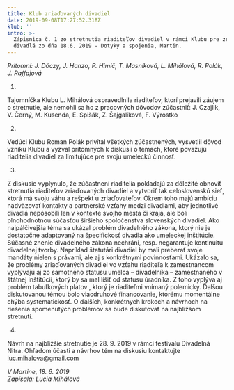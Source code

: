 ```yaml
---
title: Klub zriaďovaných divadiel
date: 2019-09-08T17:27:52.318Z
klub: ''
intro: >-
  Zápisnica č. 1 zo stretnutia riaditeľov divadiel v rámci Klubu pre zriaďované
  divadlá zo dňa 18.6. 2019 - Dotyky a spojenia, Martin.
---
```

_Prítomní: J. Dóczy, J. Hanzo, P. Himič, T. Masníková, L. Mihálová, R. Polák, J. Raffajová_

1.

Tajomníčka Klubu L. Mihálová  ospravedlnila riaditeľov, ktorí prejavili záujem o stretnutie, ale nemohli sa ho z pracovných dôvodov zúčastniť: J. Czajlik, V. Černý, M. Kusenda, E. Spišák, Z. Šajgalíková, F. Výrostko

2.

Vedúci Klubu Roman Polák privítal všetkých zúčastnených, vysvetlil dôvod vzniku Klubu a vyzval prítomných k diskusii o témach, ktoré považujú riaditelia divadiel za limitujúce pre svoju umeleckú činnosť. 

3.

Z diskusie vyplynulo, že zúčastnení riaditelia pokladajú za dôležité obnoviť stretnutia riaditeľov zriaďovaných divadiel a vytvoriť tak celoslovenskú sieť, ktorá má svoju váhu a rešpekt u zriaďovateľov. Okrem toho majú ambíciu nadväzovať kontakty a partnerské vzťahy medzi divadlami, aby jednotlivé divadlá nepôsobili len v kontexte svojho mesta či kraja, ale boli plnohodnotnou súčasťou širšieho spoločenstva slovenských divadiel. Ako najpálčivejšia téma sa ukázal problém divadelného zákona, ktorý nie je dostatočne adaptovaný na špecifickosť divadla ako umeleckej inštitúcie. Súčasné znenie divadelného zákona nechráni, resp. negarantuje kontinuitu divadelnej tvorby. Napríklad štatutári divadiel by mali preberať svoje mandáty nielen s právami, ale aj s konkrétnymi povinnosťami. Ukázalo sa, že problémy zriaďovaných divadiel vo vzťahu riaditeľa k zamestnancom vyplývajú aj zo samotného statusu umelca – divadelníka – zamestnaného v štátnej inštitúcii, ktorý by sa mal líšiť od statusu úradníka. Z toho vyplýva aj problém tabuľkových platov , ktorý je riaditeľmi vnímaný polemicky. Ďalšou diskutovanou témou bolo viacdruhové financovanie, ktorému momentálne chýba systematickosť. O ďalších, konkrétnych krokoch a návrhoch na riešenia spomenutých problémov sa bude diskutovať na najbližšom stretnutí.     

4.

Návrh na najbližšie stretnutie je 28. 9. 2019 v rámci festivalu Divadelná Nitra. Ohľadom účasti a návrhov tém na diskusiu kontaktujte luc.mihalova@gmail.com 

_V Martine, 18. 6. 2019_\
_Zapísala: Lucia Mihálová_
